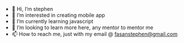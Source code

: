 - 👋 Hi, I’m stephen
- 👀 I’m interested in creating mobile app
- 🌱 I’m currently learning javascript
- 💞️ I’m looking to learn more here, any mentor to mentor me
- 📫 How to reach me, just with my email @ fasanstephen@gmail.com
<!---
agba39/agba39 is a ✨ special ✨ repository because its `README.md` (this file) appears on your GitHub profile.
You can click the Preview link to take a look at your changes.
--->
